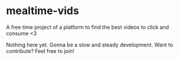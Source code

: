 # mealtime-vids
A free time project of a platform to find the best videos to click and consume &lt;3

Nothing here yet. Gonna be a slow and steady development. 
Want to contribute? Feel free to join!
